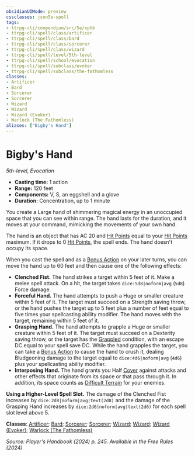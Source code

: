```yaml
---
obsidianUIMode: preview
cssclasses: json5e-spell
tags:
- ttrpg-cli/compendium/src/5e/xphb
- ttrpg-cli/spell/class/artificer
- ttrpg-cli/spell/class/bard
- ttrpg-cli/spell/class/sorcerer
- ttrpg-cli/spell/class/wizard
- ttrpg-cli/spell/level/5th-level
- ttrpg-cli/spell/school/evocation
- ttrpg-cli/spell/subclass/evoker
- ttrpg-cli/spell/subclass/the-fathomless
classes:
- Artificer
- Bard
- Sorcerer
- Sorcerer
- Wizard
- Wizard
- Wizard (Evoker)
- Warlock (The Fathomless)
aliases: ["Bigby's Hand"]
---
```

# Bigby's Hand
*5th-level, Evocation*  

- **Casting time:** 1 action
- **Range:** 120 feet
- **Components:** V, S, an eggshell and a glove
- **Duration:** Concentration, up to 1 minute

You create a Large hand of shimmering magical energy in an unoccupied space that you can see within range. The hand lasts for the duration, and it moves at your command, mimicking the movements of your own hand.

The hand is an object that has AC 20 and [Hit Points](3-Compendium/rules/variant-rules/hit-points-xphb.md) equal to your [Hit Points](3-Compendium/rules/variant-rules/hit-points-xphb.md) maximum. If it drops to 0 [Hit Points](3-Compendium/rules/variant-rules/hit-points-xphb.md), the spell ends. The hand doesn't occupy its space.

When you cast the spell and as a [Bonus Action](3-Compendium/rules/variant-rules/bonus-action-xphb.md) on your later turns, you can move the hand up to 60 feet and then cause one of the following effects:

- **Clenched Fist.** The hand strikes a target within 5 feet of it. Make a melee spell attack. On a hit, the target takes `dice:5d8|noform|avg` (`5d8`) Force damage.  
- **Forceful Hand.** The hand attempts to push a Huge or smaller creature within 5 feet of it. The target must succeed on a Strength saving throw, or the hand pushes the target up to 5 feet plus a number of feet equal to five times your spellcasting ability modifier. The hand moves with the target, remaining within 5 feet of it.  
- **Grasping Hand.** The hand attempts to grapple a Huge or smaller creature within 5 feet of it. The target must succeed on a Dexterity saving throw, or the target has the [Grappled](3-Compendium/rules/conditions.md#Grappled) condition, with an escape DC equal to your spell save DC. While the hand grapples the target, you can take a [Bonus Action](3-Compendium/rules/variant-rules/bonus-action-xphb.md) to cause the hand to crush it, dealing Bludgeoning damage to the target equal to `dice:4d6|noform|avg` (`4d6`) plus your spellcasting ability modifier.  
- **Interposing Hand.** The hand grants you Half [Cover](3-Compendium/rules/variant-rules/cover-xphb.md) against attacks and other effects that originate from its space or that pass through it. In addition, its space counts as [Difficult Terrain](3-Compendium/rules/variant-rules/difficult-terrain-xphb.md) for your enemies.  

**Using a Higher-Level Spell Slot.** The damage of the Clenched Fist increases by `dice:2d8|noform|avg|text(2d8)` and the damage of the Grasping Hand increases by `dice:2d6|noform|avg|text(2d6)` for each spell slot level above 5.

**Classes**: [Artificer](list-spells-classes-artificer); [Bard](list-spells-classes-bard); [Sorcerer](list-spells-classes-sorcerer); [Sorcerer](list-spells-classes-sorcerer); [Wizard](list-spells-classes-wizard); [Wizard](list-spells-classes-wizard); [Wizard (Evoker)](list-spells-classes-wizard-xphb-evoker-xphb); [Warlock (The Fathomless)](list-spells-classes-warlock-xphb-the-fathomless-tce)

*Source: Player's Handbook (2024) p. 245. Available in the Free Rules (2024)*